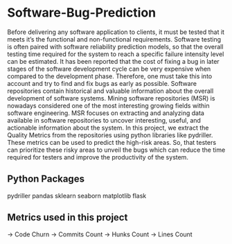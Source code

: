 # Software-Bug-Prediction

Before delivering any software application to clients, it must be tested that it meets it’s the functional and non-functional requirements. Software testing is often paired with software
reliability prediction models, so that the overall testing time required for the system to reach a specific failure intensity level can be estimated. It has been reported that the cost of fixing a bug
in later stages of the software development cycle can be very expensive when compared to the development phase. Therefore, one must take this into account and try to find and fix bugs as
early as possible. Software repositories contain historical and valuable information about the overall development of software systems. Mining software repositories (MSR) is nowadays
considered one of the most interesting growing fields within software engineering. MSR focuses on extracting and analyzing data available in software repositories to uncover interesting, useful,
and actionable information about the system. In this project, we extract the Quality Metrics from the repositories using python libraries like pydriller. These metrics can be used to predict the
high-risk areas. So, that testers can prioritize these risky areas to unveil the bugs which can reduce the time required for testers and improve the productivity of the system. 


## Python Packages
pydriller
pandas
sklearn
seaborn
matplotlib
flask


## Metrics used in this project
-> Code Churn
-> Commits Count 
-> Hunks Count
-> Lines Count
